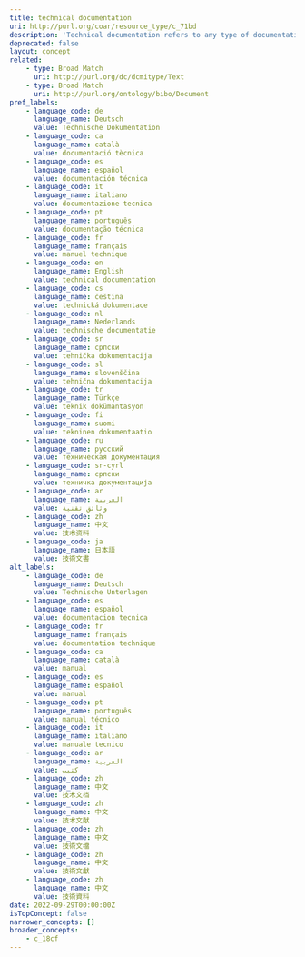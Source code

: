 ```yaml
---
title: technical documentation
uri: http://purl.org/coar/resource_type/c_71bd
description: 'Technical documentation refers to any type of documentation that describes handling, functionality and architecture of a technical product or a product under development or use. [Source: https://en.wikipedia.org/wiki/Technical_documentation]'
deprecated: false
layout: concept
related:
    - type: Broad Match
      uri: http://purl.org/dc/dcmitype/Text
    - type: Broad Match
      uri: http://purl.org/ontology/bibo/Document
pref_labels:
    - language_code: de
      language_name: Deutsch
      value: Technische Dokumentation
    - language_code: ca
      language_name: català
      value: documentació tècnica
    - language_code: es
      language_name: español
      value: documentación técnica
    - language_code: it
      language_name: italiano
      value: documentazione tecnica
    - language_code: pt
      language_name: português
      value: documentação técnica
    - language_code: fr
      language_name: français
      value: manuel technique
    - language_code: en
      language_name: English
      value: technical documentation
    - language_code: cs
      language_name: čeština
      value: technická dokumentace
    - language_code: nl
      language_name: Nederlands
      value: technische documentatie
    - language_code: sr
      language_name: српски
      value: tehnička dokumentacija
    - language_code: sl
      language_name: slovenščina
      value: tehnična dokumentacija
    - language_code: tr
      language_name: Türkçe
      value: teknik dokümantasyon
    - language_code: fi
      language_name: suomi
      value: tekninen dokumentaatio
    - language_code: ru
      language_name: русский
      value: техническая документация
    - language_code: sr-cyrl
      language_name: српски
      value: техничка документација
    - language_code: ar
      language_name: العربية
      value: وثائق تقنية
    - language_code: zh
      language_name: 中文
      value: 技术资料
    - language_code: ja
      language_name: 日本語
      value: 技術文書
alt_labels:
    - language_code: de
      language_name: Deutsch
      value: Technische Unterlagen
    - language_code: es
      language_name: español
      value: documentacion tecnica
    - language_code: fr
      language_name: français
      value: documentation technique
    - language_code: ca
      language_name: català
      value: manual
    - language_code: es
      language_name: español
      value: manual
    - language_code: pt
      language_name: português
      value: manual técnico
    - language_code: it
      language_name: italiano
      value: manuale tecnico
    - language_code: ar
      language_name: العربية
      value: كتيب
    - language_code: zh
      language_name: 中文
      value: 技术文档
    - language_code: zh
      language_name: 中文
      value: 技术文献
    - language_code: zh
      language_name: 中文
      value: 技術文檔
    - language_code: zh
      language_name: 中文
      value: 技術文獻
    - language_code: zh
      language_name: 中文
      value: 技術資料
date: 2022-09-29T00:00:00Z
isTopConcept: false
narrower_concepts: []
broader_concepts:
    - c_18cf
---
```


